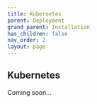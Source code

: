 ```yaml
---
title: Kubernetes
parent: Deployment
grand_parent: Installation
has_children: false
nav_order: 2
layout: page
---
```


## Kubernetes

Coming soon...
